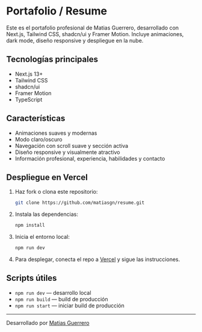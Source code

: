 # Portafolio / Resume

Este es el portafolio profesional de Matias Guerrero, desarrollado con Next.js, Tailwind CSS, shadcn/ui y Framer Motion. Incluye animaciones, dark mode, diseño responsive y despliegue en la nube.

## Tecnologías principales
- Next.js 13+
- Tailwind CSS
- shadcn/ui
- Framer Motion
- TypeScript

## Características
- Animaciones suaves y modernas
- Modo claro/oscuro
- Navegación con scroll suave y sección activa
- Diseño responsive y visualmente atractivo
- Información profesional, experiencia, habilidades y contacto

## Despliegue en Vercel
1. Haz fork o clona este repositorio:
   ```bash
   git clone https://github.com/matiasgn/resume.git
   ```
2. Instala las dependencias:
   ```bash
   npm install
   ```
3. Inicia el entorno local:
   ```bash
   npm run dev
   ```
4. Para desplegar, conecta el repo a [Vercel](https://vercel.com/) y sigue las instrucciones.

## Scripts útiles
- `npm run dev` — desarrollo local
- `npm run build` — build de producción
- `npm run start` — iniciar build de producción

---

Desarrollado por [Matias Guerrero](https://www.linkedin.com/in/matiasguerreron/)
